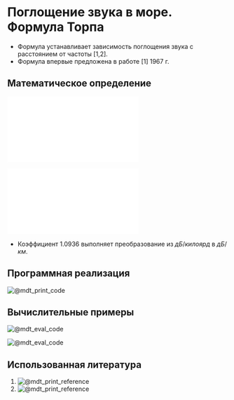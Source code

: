 # Поглощение звука в море. Формула Торпа

- Формула устанавливает зависимость поглощения звука с расстоянием от частоты [1,2].
- Формула впервые предложена в работе [1] 1967 г.

## Математическое определение

![@mdt_print_equation_boxed](include/sound_absorption_sea_thorp.tex)

![@mdt_print_markdown](include/sound_absorption_sea_thorp_args.md)

- Коэффициент $1.0936$ выполняет преобразование из $дБ/килоярд$ в $дБ/км$. 

## Программная реализация

![@mdt_print_code]($/sonar-m/toolbox/sound_absorption_sea_thorp.m)

## Вычислительные примеры

![@mdt_eval_code]($/sonar-m/example/sound_absorption_sea_thorp_ex_1.m)

![@mdt_eval_code]($/sonar-m/example/sound_absorption_sea_thorp_ex_2.m)

## Использованная литература

1. ![@mdt_print_reference]($/reference/thorp1967analytic.enw)
1. ![@mdt_print_reference]($/reference/etter2018underwater.enw)
